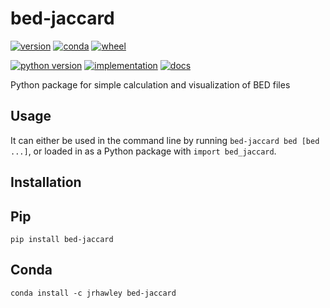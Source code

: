 # bed-jaccard

[![version](https://img.shields.io/pypi/v/bed-jaccard.svg)](https://pypi.python.org/pypi/bed-jaccard)
[![conda](https://img.shields.io/badge/conda-bed--jaccard-brightgreen.svg)](https://anaconda.org/jrhawley/bed-jaccard)
[![wheel](https://img.shields.io/pypi/wheel/bed-jaccard.svg)](https://pypi.python.org/pypi/bed-jaccard)

[![python version](https://img.shields.io/pypi/pyversions/bed-jaccard.svg)](https://pypi.python.org/pypi/bed-jaccard)
[![implementation](https://img.shields.io/pypi/implementation/bed-jaccard.svg)](https://pypi.python.org/pypi/bed-jaccard)
[![docs](https://readthedocs.org/projects/bed-jaccard/badge/?version=latest)](https://bed-jaccard.readthedocs.io/en/latest/?badge=latest)

Python package for simple calculation and visualization of BED files

## Usage

It can either be used in the command line by running `bed-jaccard bed [bed ...]`, or loaded in as a Python package with `import bed_jaccard`.

## Installation

## Pip

```shell
pip install bed-jaccard
```

## Conda

```shell
conda install -c jrhawley bed-jaccard
```
